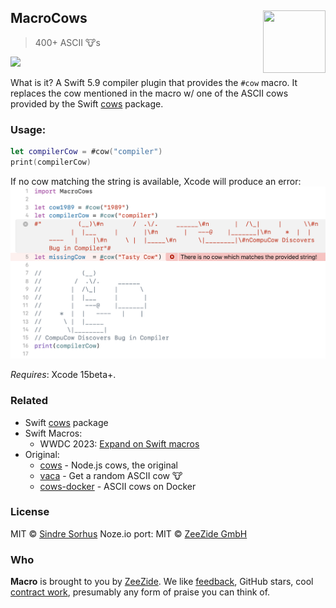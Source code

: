<h2>MacroCows
  <img src="http://zeezide.com/img/macro/MacroExpressIcon128.png"
       align="right" width="100" height="100" />
</h2>

> 400+ ASCII 🐮s

![](https://cloud.githubusercontent.com/assets/170270/13090998/a9cdd6b0-d52b-11e5-83ec-614143c9a3bb.png)

What is it? A Swift 5.9 compiler plugin that provides the `#cow` macro.
It replaces the cow mentioned in the macro w/ one of the ASCII cows
provided by the Swift [cows](https://github.com/AlwaysRightInstitute/cows) package.

### Usage:
```swift
let compilerCow = #cow("compiler")
print(compilerCow)
```
If no cow matching the string is available, Xcode will produce an error:
![Xcode using MacroCows](images/MacroCows.png)

*Requires*: Xcode 15beta+.

### Related

- Swift [cows](https://github.com/AlwaysRightInstitute/cows) package
- Swift Macros:
  - WWDC 2023: [Expand on Swift macros](https://developer.apple.com/videos/play/wwdc2023/10167)
- Original:
  - [cows](https://github.com/sindresorhus/cows) - Node.js cows, the original
  - [vaca](https://github.com/sindresorhus/vaca) - Get a random ASCII cow 🐮
  - [cows-docker](https://github.com/alexellis/cows-docker) - ASCII cows on Docker

### License

MIT © [Sindre Sorhus](http://sindresorhus.com)
Noze.io port: MIT © [ZeeZide GmbH](http://zeezide.de)

### Who

**Macro** is brought to you by
[ZeeZide](http://zeezide.de).
We like 
[feedback](https://twitter.com/ar_institute), 
GitHub stars, 
cool [contract work](http://zeezide.com/en/services/services.html),
presumably any form of praise you can think of.
